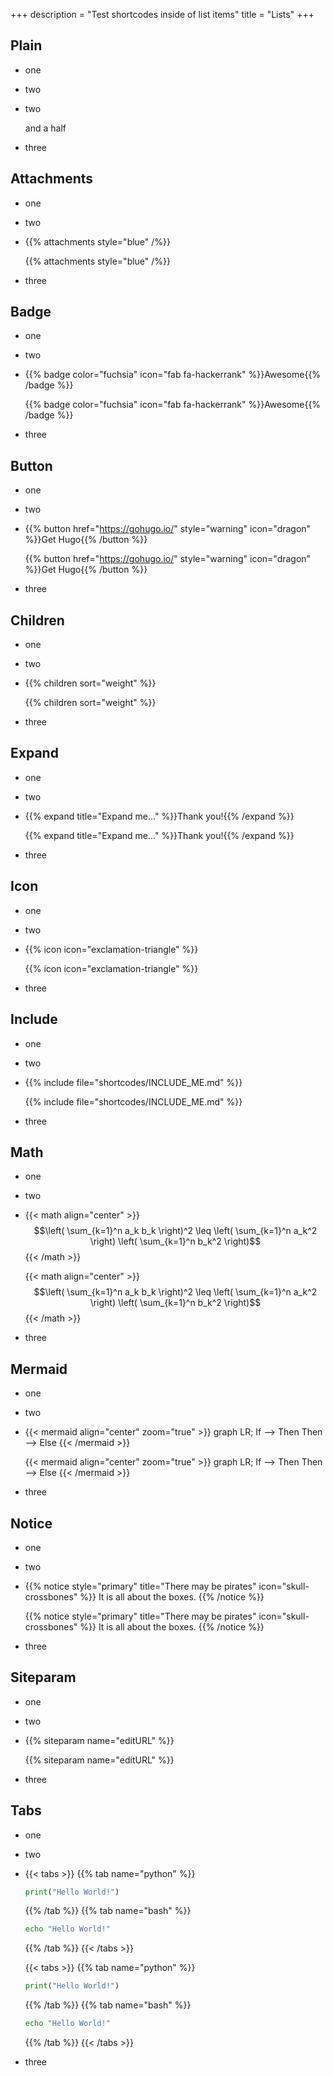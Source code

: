 +++
description = "Test shortcodes inside of list items"
title = "Lists"
+++

## Plain

- one
- two
- two

  and a half

- three

## Attachments

- one
- two
- {{% attachments style="blue" /%}}

  {{% attachments style="blue" /%}}

- three

## Badge

- one
- two
- {{% badge color="fuchsia" icon="fab fa-hackerrank" %}}Awesome{{% /badge %}}&nbsp;

  {{% badge color="fuchsia" icon="fab fa-hackerrank" %}}Awesome{{% /badge %}}

- three

## Button

- one
- two
- {{% button href="https://gohugo.io/" style="warning" icon="dragon" %}}Get Hugo{{% /button %}}&nbsp;

  {{% button href="https://gohugo.io/" style="warning" icon="dragon" %}}Get Hugo{{% /button %}}

- three

## Children

- one
- two
- {{% children sort="weight" %}}

  {{% children sort="weight" %}}

- three

## Expand

- one
- two
- {{% expand title="Expand me..." %}}Thank you!{{% /expand %}}

  {{% expand title="Expand me..." %}}Thank you!{{% /expand %}}

- three

## Icon

- one
- two
- {{% icon icon="exclamation-triangle" %}}&nbsp;

  {{% icon icon="exclamation-triangle" %}}

- three

## Include

- one
- two
- {{% include file="shortcodes/INCLUDE_ME.md" %}}

  {{% include file="shortcodes/INCLUDE_ME.md" %}}

- three

## Math

- one
- two
- {{< math align="center" >}}
  $$\left( \sum_{k=1}^n a_k b_k \right)^2 \leq \left( \sum_{k=1}^n a_k^2 \right) \left( \sum_{k=1}^n b_k^2 \right)$$
  {{< /math >}}

  {{< math align="center" >}}
  $$\left( \sum_{k=1}^n a_k b_k \right)^2 \leq \left( \sum_{k=1}^n a_k^2 \right) \left( \sum_{k=1}^n b_k^2 \right)$$
  {{< /math >}}

- three

## Mermaid

- one
- two
- {{< mermaid align="center" zoom="true" >}}
  graph LR;
  If --> Then
  Then --> Else
  {{< /mermaid >}}

  {{< mermaid align="center" zoom="true" >}}
  graph LR;
  If --> Then
  Then --> Else
  {{< /mermaid >}}

- three

## Notice

- one
- two
- {{% notice style="primary" title="There may be pirates" icon="skull-crossbones" %}}
  It is all about the boxes.
  {{% /notice %}}

  {{% notice style="primary" title="There may be pirates" icon="skull-crossbones" %}}
  It is all about the boxes.
  {{% /notice %}}

- three

## Siteparam

- one
- two
- {{% siteparam name="editURL" %}}

  {{% siteparam name="editURL" %}}

- three

## Tabs

- one
- two
- {{< tabs >}}
  {{% tab name="python" %}}
  ```python
  print("Hello World!")
  ```
  {{% /tab %}}
  {{% tab name="bash" %}}
  ```bash
  echo "Hello World!"
  ```
  {{% /tab %}}
  {{< /tabs >}}

  {{< tabs >}}
  {{% tab name="python" %}}
  ```python
  print("Hello World!")
  ```
  {{% /tab %}}
  {{% tab name="bash" %}}
  ```bash
  echo "Hello World!"
  ```
  {{% /tab %}}
  {{< /tabs >}}

- three
